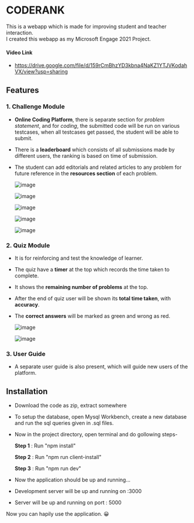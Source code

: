 # CODERANK
This is a webapp which is made for improving student and teacher interaction.
</br>
I created this webapp as my Microsoft Engage 2021 Project.

#### Video Link
- https://drive.google.com/file/d/159rCmBhzYD3kbna4NaKZ1YTJVKodahVX/view?usp=sharing

## Features
### 1. Challenge Module
- **Online Coding Platform**, there is separate section for _problem statement_, and for _coding_, the submitted code will be run on various testcases, when all testcases get passed, the student will be able to submit.
- There is a **leaderboard** which consists of all submissions made by different users, the ranking is based on time of submission.
- The student can add editorials and related articles to any problem for future reference in the **resources section** of each problem.

  ![image](https://user-images.githubusercontent.com/47073403/143762871-4f1a5292-c911-46ae-b6a2-2f099d1aba82.png)
  
  ![image](https://user-images.githubusercontent.com/47073403/143762884-33c2b4c9-fa86-4b2a-aad5-84101895f452.png)
  
  ![image](https://user-images.githubusercontent.com/47073403/143762893-851465a9-b17f-4d32-909c-9b26dd71776e.png)
  
  ![image](https://user-images.githubusercontent.com/47073403/143762903-03598622-d4eb-4857-92c3-ca57d5f26cee.png)
  
  ![image](https://user-images.githubusercontent.com/47073403/143762907-082c4d60-7c58-429a-86e0-675428f63f2d.png)

### 2. Quiz Module
- It is for reinforcing and test the knowledge of learner.
- The quiz have a **timer** at the top which records the time taken to complete.
- It shows the **remaining number of problems** at the top.
- After the end of quiz user will be shown its **total time taken**, with **accuracy**.
- The **correct answers** will be marked as green and wrong as red.
  
  ![image](https://user-images.githubusercontent.com/47073403/143762932-7fbc5ec5-0268-4217-9d12-f09089ec11e7.png)
  
  ![image](https://user-images.githubusercontent.com/47073403/143762941-c027c474-02b4-405e-af85-7a206a97d908.png)
    
### 3. User Guide
- A separate user guide is also present, which will guide new users of the platform.

## Installation
- Download the code as zip, extract somewhere
- To setup the database, open Mysql Workbench, create a new database and run the sql queries given in .sql files.
- Now in the project directory, open terminal and do gollowing steps-
    
    **Step 1** : Run "npm install"
    
    **Step 2** : Run "npm run client-install"
    
    **Step 3** : Run "npm run dev"

- Now the application should be up and running...
- Development server will be up and running on :3000 
- Server will be up and running on port : 5000

Now you can hapily use the application. 😀
